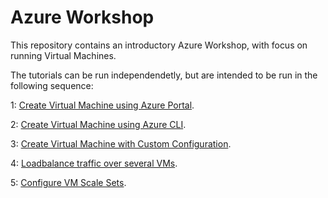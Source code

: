 # Azure Workshop
This repository contains an introductory Azure Workshop, with focus on running Virtual Machines.

The tutorials can be run independendetly, but are intended to be run in the following sequence:

1: <a href="https://github.com/pelithne/azure-workshop/blob/master/create-vm-portal.md">Create Virtual Machine using Azure Portal</a>.

2: <a href="https://github.com/pelithne/azure-workshop/blob/master/create-vm-azcli.md">Create Virtual Machine using Azure CLI</a>.

3: <a href="https://github.com/pelithne/azure-workshop/blob/master/custom-config.md">Create Virtual Machine with Custom Configuration</a>.

4: <a href="https://github.com/pelithne/azure-workshop/blob/master/loadbalancing.md">Loadbalance traffic over several VMs</a>.

5: <a href="https://github.com/pelithne/azure-workshop/blob/master/vm-scale-sets.md">Configure VM Scale Sets</a>.

